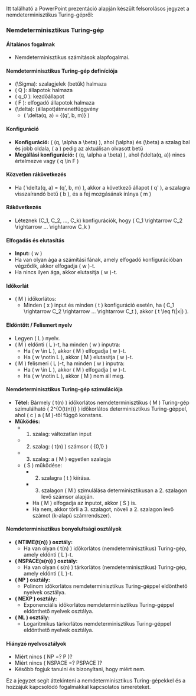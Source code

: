 Itt található a PowerPoint prezentáció alapján készült felsorolásos jegyzet a nemdeterminisztikus Turing-gépről:

### Nemdeterminisztikus Turing-gép

#### Általános fogalmak

- Nemdeterminisztikus számítások alapfogalmai.

#### Nemdeterminisztikus Turing-gép definíciója

- \(\Sigma\): szalagjelek (betűk) halmaza
- \( Q \): állapotok halmaza
- \( q_0 \): kezdőállapot
- \( F \): elfogadó állapotok halmaza
- \(\delta\): (állapot)átmenetfüggvény
  - \( \delta(q, a) = \{(q', b, m)\} \)

#### Konfiguráció

- **Konfiguráció:** \( (q, \alpha a \beta) \), ahol \(\alpha\) és \(\beta\) a szalag bal és jobb oldala, \( a \) pedig az aktuálisan olvasott betű
- **Megállási konfiguráció:** \( (q, \alpha a \beta) \), ahol \(\delta(q, a)\) nincs értelmezve vagy \( q \in F \)

#### Közvetlen rákövetkezés

- Ha \( \delta(q, a) = (q', b, m) \), akkor a következő állapot \( q' \), a szalagra visszaírandó betű \( b \), és a fej mozgásának iránya \( m \)

#### Rákövetkezés

- Léteznek \(C_1, C_2, ..., C_k\) konfigurációk, hogy \( C_1 \rightarrow C_2 \rightarrow ... \rightarrow C_k \)

#### Elfogadás és elutasítás

- **Input:** \( w \)
- Ha van olyan ága a számítási fának, amely elfogadó konfigurációban végződik, akkor elfogadja \( w \)-t.
- Ha nincs ilyen ága, akkor elutasítja \( w \)-t.

#### Időkorlát

- \( M \) időkorlátos:
  - Minden \( x \) input és minden \( t \) konfiguráció esetén, ha \( C_1 \rightarrow C_2 \rightarrow ... \rightarrow C_t \), akkor \( t \leq f(|x|) \).

#### Eldöntött / Felismert nyelv

- Legyen \( L \) nyelv.
- \( M \) eldönti \( L \)-t, ha minden \( w \) inputra:
  - Ha \( w \in L \), akkor \( M \) elfogadja \( w \)-t.
  - Ha \( w \notin L \), akkor \( M \) elutasítja \( w \)-t.
- \( M \) felismeri \( L \)-t, ha minden \( w \) inputra:
  - Ha \( w \in L \), akkor \( M \) elfogadja \( w \)-t.
  - Ha \( w \notin L \), akkor \( M \) nem áll meg.

#### Nemdeterminisztikus Turing-gép szimulációja

- **Tétel:** Bármely \( t(n) \) időkorlátos nemdeterminisztikus \( M \) Turing-gép szimulálható \( 2^{O(t(n))} \) időkorlátos determinisztikus Turing-géppel, ahol \( c \) a \( M \)-től függő konstans.
- **Működés:**
  - 1. szalag: változatlan input
  - 2. szalag: \( t(n) \) számsor \( \{0,1\} \)
  - 3. szalag: a \( M \) egyetlen szalagja
  - \( S \) működése:
    - 2. szalagra \( t \) kiírása.
    - 3. szalagon \( M \) szimulálása determinisztikusan a 2. szalagon levő számsor alapján.
    - Ha \( M \) elfogadja az inputot, akkor \( S \) is.
    - Ha nem, akkor törli a 3. szalagot, növeli a 2. szalagon levő számot (k-alapú számrendszer).

#### Nemdeterminisztikus bonyolultsági osztályok

- **\( NTIME(t(n)) \) osztály:**
  - Ha van olyan \( t(n) \) időkorlátos (nemdeterminisztikus) Turing-gép, amely eldönti \( L \)-t.
- **\( NSPACE(s(n)) \) osztály:**
  - Ha van olyan \( s(n) \) tárkorlátos (nemdeterminisztikus) Turing-gép, amely eldönti \( L \)-t.
- **\( NP \) osztály:**
  - Polinom időkorlátos nemdeterminisztikus Turing-géppel eldönthető nyelvek osztálya.
- **\( NEXP \) osztály:**
  - Exponenciális időkorlátos nemdeterminisztikus Turing-géppel eldönthető nyelvek osztálya.
- **\( NL \) osztály:**
  - Logaritmikus tárkorlátos nemdeterminisztikus Turing-géppel eldönthető nyelvek osztálya.

#### Hiányzó nyelvosztályok

- Miért nincs \( NP =? P \)?
- Miért nincs \( NSPACE =? PSPACE \)?
- Később fogjuk tanulni és bizonyítani, hogy miért nem.

Ez a jegyzet segít áttekinteni a nemdeterminisztikus Turing-gépekkel és a hozzájuk kapcsolódó fogalmakkal kapcsolatos ismereteket.